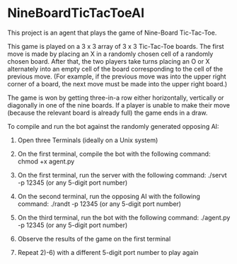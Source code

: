 # NineBoardTicTacToeAI

This project is an agent that plays the game of Nine-Board Tic-Tac-Toe. 

This game is played on a 3 x 3 array of 3 x 3 Tic-Tac-Toe boards. The first move is made by placing an X in a randomly chosen cell of a randomly chosen board. After that, the two players take turns placing an O or X alternately into an empty cell of the board corresponding to the cell of the previous move. (For example, if the previous move was into the upper right corner of a board, the next move must be made into the upper right board.)

The game is won by getting three-in-a row either horizontally, vertically or diagonally in one of the nine boards. If a player is unable to make their move (because the relevant board is already full) the game ends in a draw.

To compile and run the bot against the randomly generated opposing AI:
1) Open three Terminals (ideally on a Unix system)

2) On the first terminal, compile the bot with the following command:
chmod +x agent.py

3) On the first terminal, run the server with the following command:
./servt -p 12345 (or any 5-digit port number)

4) On the second terminal, run the opposing AI with the following command:
./randt -p 12345 (or any 5-digit port number)

5) On the third terminal, run the bot with the following command:
./agent.py -p 12345 (or any 5-digit port number)

6) Observe the results of the game on the first terminal

7) Repeat 2)-6) with a different 5-digit port number to play again
